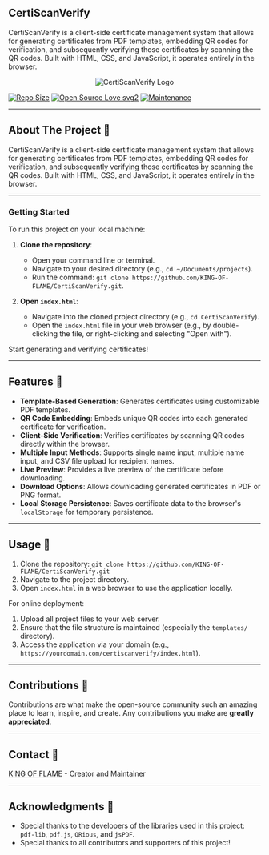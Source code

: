 ## CertiScanVerify
CertiScanVerify is a client-side certificate management system that allows for generating certificates from PDF templates, embedding QR codes for verification, and subsequently verifying those certificates by scanning the QR codes. Built with HTML, CSS, and JavaScript, it operates entirely in the browser.


<p align="center">
  <img src="https://via.placeholder.com/200x200?text=CertiScanVerify" alt="CertiScanVerify Logo"> 
</p>

[![Repo Size](https://img.shields.io/github/repo-size/KING-OF-FLAME/CertiScanVerify?style=flat-square&color=orange)](https://github.com/KING-OF-FLAME/CertiScanVerify)
[![Open Source Love svg2](https://badges.frapsoft.com/os/v2/open-source.svg?v=103)](https://github.com/KING-OF-FLAME/CertiScanVerify)
[![Maintenance](https://img.shields.io/badge/Maintained%3F-yes-green.svg)](https://github.com/KING-OF-FLAME/CertiScanVerify/graphs/commit-activity)

-------------------------------------------------

## About The Project 📍

CertiScanVerify is a client-side certificate management system that allows for generating certificates from PDF templates, embedding QR codes for verification, and subsequently verifying those certificates by scanning the QR codes. Built with HTML, CSS, and JavaScript, it operates entirely in the browser.

-------------------------------------------------

### Getting Started

To run this project on your local machine:

1.  **Clone the repository**:
    -   Open your command line or terminal.
    -   Navigate to your desired directory (e.g., `cd ~/Documents/projects`).
    -   Run the command: `git clone https://github.com/KING-OF-FLAME/CertiScanVerify.git`.

2.  **Open `index.html`**:
    -   Navigate into the cloned project directory (e.g., `cd CertiScanVerify`).
    -   Open the `index.html` file in your web browser (e.g., by double-clicking the file, or right-clicking and selecting "Open with").

Start generating and verifying certificates!

-------------------------------------------------

## Features 📍

-   **Template-Based Generation**: Generates certificates using customizable PDF templates.
-   **QR Code Embedding**: Embeds unique QR codes into each generated certificate for verification.
-   **Client-Side Verification**: Verifies certificates by scanning QR codes directly within the browser.
-   **Multiple Input Methods**: Supports single name input, multiple name input, and CSV file upload for recipient names.
-   **Live Preview**: Provides a live preview of the certificate before downloading.
-   **Download Options**: Allows downloading generated certificates in PDF or PNG format.
-   **Local Storage Persistence**:  Saves certificate data to the browser's `localStorage` for temporary persistence.

-------------------------------------------------

## Usage 📍

1.  Clone the repository: `git clone https://github.com/KING-OF-FLAME/CertiScanVerify.git`
2.  Navigate to the project directory.
3.  Open `index.html` in a web browser to use the application locally.

For online deployment:

1.  Upload all project files to your web server.
2.  Ensure that the file structure is maintained (especially the `templates/` directory).
3.  Access the application via your domain (e.g., `https://yourdomain.com/certiscanverify/index.html`).

-------------------------------------------------

## Contributions 📍

Contributions are what make the open-source community such an amazing place to learn, inspire, and create. Any contributions you make are **greatly appreciated**.

-------------------------------------------------

## Contact 📍

[KING OF FLAME](https://github.com/KING-OF-FLAME) - Creator and Maintainer

-------------------------------------------------

## Acknowledgments 📍

-   Special thanks to the developers of the libraries used in this project: `pdf-lib`, `pdf.js`, `QRious`, and `jsPDF`.
-   Special thanks to all contributors and supporters of this project!
